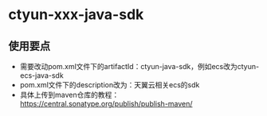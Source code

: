 # ctyun-xxx-java-sdk

## 使用要点

- 需要改动pom.xml文件下的artifactId：ctyun-java-sdk，例如ecs改为ctyun-ecs-java-sdk
- pom.xml文件下的description改为：天翼云相关ecs的sdk
- 具体上传到maven仓库的教程：https://central.sonatype.org/publish/publish-maven/
